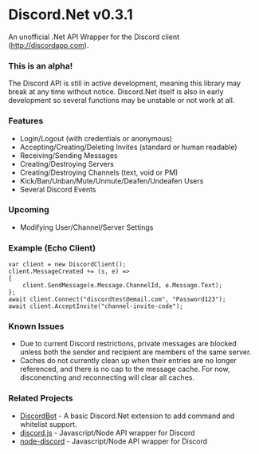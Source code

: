 # Discord.Net v0.3.1
An unofficial .Net API Wrapper for the Discord client (http://discordapp.com).

### This is an alpha!
The Discord API is still in active development, meaning this library may break at any time without notice.
Discord.Net itself is also in early development so several functions may be unstable or not work at all.

### Features
- Login/Logout (with credentials or anonymous)
- Accepting/Creating/Deleting Invites (standard or human readable)
- Receiving/Sending Messages
- Creating/Destroying Servers
- Creating/Destroying Channels (text, void or PM)
- Kick/Ban/Unban/Mute/Unmute/Deafen/Undeafen Users
- Several Discord Events

### Upcoming
- Modifying User/Channel/Server Settings

### Example (Echo Client)
```
var client = new DiscordClient();
client.MessageCreated += (s, e) =>
{
	client.SendMessage(e.Message.ChannelId, e.Message.Text);
};
await client.Connect("discordtest@email.com", "Password123");
await client.AcceptInvite("channel-invite-code");
```

### Known Issues
- Due to current Discord restrictions, private messages are blocked unless both the sender and recipient are members of the same server.
- Caches do not currently clean up when their entries are no longer referenced, and there is no cap to the message cache. For now, disconencting and reconnecting will clear all caches.
 
### Related Projects
- [DiscordBot](https://github.com/RogueException/DiscordBot) - A basic Discord.Net extension to add command and whitelist support.
- [discord.js](https://github.com/hydrabolt/discord.js) - Javascript/Node API wrapper for Discord
- [node-discord](https://github.com/izy521/node-discord) - Javascript/Node API wrapper for Discord
